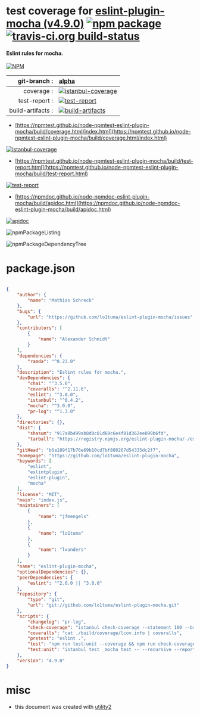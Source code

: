 # test coverage for  [eslint-plugin-mocha (v4.9.0)](https://github.com/lo1tuma/eslint-plugin-mocha)  [![npm package](https://img.shields.io/npm/v/npmtest-eslint-plugin-mocha.svg?style=flat-square)](https://www.npmjs.org/package/npmtest-eslint-plugin-mocha) [![travis-ci.org build-status](https://api.travis-ci.org/npmtest/node-npmtest-eslint-plugin-mocha.svg)](https://travis-ci.org/npmtest/node-npmtest-eslint-plugin-mocha)
#### Eslint rules for mocha.

[![NPM](https://nodei.co/npm/eslint-plugin-mocha.png?downloads=true&downloadRank=true&stars=true)](https://www.npmjs.com/package/eslint-plugin-mocha)

| git-branch : | [alpha](https://github.com/npmtest/node-npmtest-eslint-plugin-mocha/tree/alpha)|
|--:|:--|
| coverage : | [![istanbul-coverage](https://npmtest.github.io/node-npmtest-eslint-plugin-mocha/build/coverage.badge.svg)](https://npmtest.github.io/node-npmtest-eslint-plugin-mocha/build/coverage.html/index.html)|
| test-report : | [![test-report](https://npmtest.github.io/node-npmtest-eslint-plugin-mocha/build/test-report.badge.svg)](https://npmtest.github.io/node-npmtest-eslint-plugin-mocha/build/test-report.html)|
| build-artifacts : | [![build-artifacts](https://npmtest.github.io/node-npmtest-eslint-plugin-mocha/glyphicons_144_folder_open.png)](https://github.com/npmtest/node-npmtest-eslint-plugin-mocha/tree/gh-pages/build)|

- [https://npmtest.github.io/node-npmtest-eslint-plugin-mocha/build/coverage.html/index.html](https://npmtest.github.io/node-npmtest-eslint-plugin-mocha/build/coverage.html/index.html)

[![istanbul-coverage](https://npmtest.github.io/node-npmtest-eslint-plugin-mocha/build/screenCapture.buildCi.browser.%252Ftmp%252Fbuild%252Fcoverage.lib.html.png)](https://npmtest.github.io/node-npmtest-eslint-plugin-mocha/build/coverage.html/index.html)

- [https://npmtest.github.io/node-npmtest-eslint-plugin-mocha/build/test-report.html](https://npmtest.github.io/node-npmtest-eslint-plugin-mocha/build/test-report.html)

[![test-report](https://npmtest.github.io/node-npmtest-eslint-plugin-mocha/build/screenCapture.buildCi.browser.%252Ftmp%252Fbuild%252Ftest-report.html.png)](https://npmtest.github.io/node-npmtest-eslint-plugin-mocha/build/test-report.html)

- [https://npmdoc.github.io/node-npmdoc-eslint-plugin-mocha/build/apidoc.html](https://npmdoc.github.io/node-npmdoc-eslint-plugin-mocha/build/apidoc.html)

[![apidoc](https://npmdoc.github.io/node-npmdoc-eslint-plugin-mocha/build/screenCapture.buildCi.browser.%252Ftmp%252Fbuild%252Fapidoc.html.png)](https://npmdoc.github.io/node-npmdoc-eslint-plugin-mocha/build/apidoc.html)

![npmPackageListing](https://npmtest.github.io/node-npmtest-eslint-plugin-mocha/build/screenCapture.npmPackageListing.svg)

![npmPackageDependencyTree](https://npmtest.github.io/node-npmtest-eslint-plugin-mocha/build/screenCapture.npmPackageDependencyTree.svg)



# package.json

```json

{
    "author": {
        "name": "Mathias Schreck"
    },
    "bugs": {
        "url": "https://github.com/lo1tuma/eslint-plugin-mocha/issues"
    },
    "contributors": [
        {
            "name": "Alexander Schmidt"
        }
    ],
    "dependencies": {
        "ramda": "^0.23.0"
    },
    "description": "Eslint rules for mocha.",
    "devDependencies": {
        "chai": "^3.5.0",
        "coveralls": "^2.11.6",
        "eslint": "^3.0.0",
        "istanbul": "^0.4.2",
        "mocha": "^3.0.0",
        "pr-log": "^1.3.0"
    },
    "directories": {},
    "dist": {
        "shasum": "917a8b499ab8d0c01d69c6e4f81d362ee099b6fd",
        "tarball": "https://registry.npmjs.org/eslint-plugin-mocha/-/eslint-plugin-mocha-4.9.0.tgz"
    },
    "gitHead": "b6a189f17b76e69b10cd7bf880267d54335dc2f7",
    "homepage": "https://github.com/lo1tuma/eslint-plugin-mocha",
    "keywords": [
        "eslint",
        "eslintplugin",
        "eslint-plugin",
        "mocha"
    ],
    "license": "MIT",
    "main": "index.js",
    "maintainers": [
        {
            "name": "jfmengels"
        },
        {
            "name": "lo1tuma"
        },
        {
            "name": "lxanders"
        }
    ],
    "name": "eslint-plugin-mocha",
    "optionalDependencies": {},
    "peerDependencies": {
        "eslint": "^2.0.0 || ^3.0.0"
    },
    "repository": {
        "type": "git",
        "url": "git://github.com/lo1tuma/eslint-plugin-mocha.git"
    },
    "scripts": {
        "changelog": "pr-log",
        "check-coverage": "istanbul check-coverage --statement 100 --branch 100 --function 100 --lines 100",
        "coveralls": "cat ./build/coverage/lcov.info | coveralls",
        "pretest": "eslint .",
        "test": "npm run test:unit --coverage && npm run check-coverage",
        "test:unit": "istanbul test _mocha test -- --recursive --reporter dot"
    },
    "version": "4.9.0"
}
```



# misc
- this document was created with [utility2](https://github.com/kaizhu256/node-utility2)
